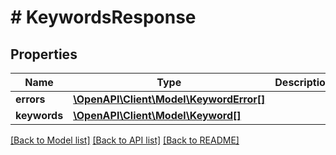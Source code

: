# # KeywordsResponse

## Properties

Name | Type | Description | Notes
------------ | ------------- | ------------- | -------------
**errors** | [**\OpenAPI\Client\Model\KeywordError[]**](KeywordError.md) |  | [optional]
**keywords** | [**\OpenAPI\Client\Model\Keyword[]**](Keyword.md) |  | [optional]

[[Back to Model list]](../../README.md#models) [[Back to API list]](../../README.md#endpoints) [[Back to README]](../../README.md)

